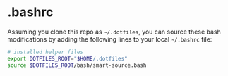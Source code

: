 # .bashrc

Assuming you clone this repo as `~/.dotfiles`, you can source these bash modifications by adding the following lines to your local `~/.bashrc` file:

```bash
# installed helper files
export DOTFILES_ROOT="$HOME/.dotfiles"
source $DOTFILES_ROOT/bash/smart-source.bash
```
